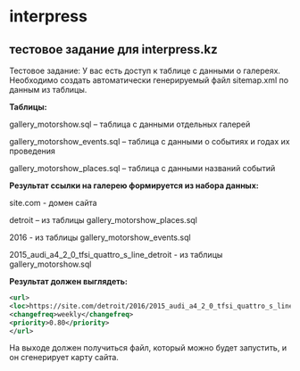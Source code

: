 # interpress
## тестовое задание для interpress.kz

Тестовое задание:
У вас есть доступ к таблице с данными о галереях. Необходимо создать автоматически генерируемый файл sitemap.xml по данным из таблицы.

**Таблицы:**

gallery_motorshow.sql – таблица с данными отдельных галерей

gallery_motorshow_events.sql – таблица с данными о событиях и годах их проведения

gallery_motorshow_places.sql – таблица с данными названий событий

**Результат ссылки на галерею формируется из набора данных:**

site.com - домен сайта

detroit – из таблицы gallery_motorshow_places.sql

2016 - из таблицы gallery_motorshow_events.sql

2015_audi_a4_2_0_tfsi_quattro_s_line_detroit - из таблицы gallery_motorshow.sql

**Результат должен выглядеть:**

```xml
<url>
<loc>https://site.com/detroit/2016/2015_audi_a4_2_0_tfsi_quattro_s_line_detroit/</loc>
<changefreq>weekly</changefreq>
<priority>0.80</priority>
</url>
```
 
На выходе должен получиться файл, который можно будет запустить, и он сгенерирует карту сайта.
